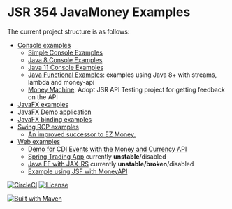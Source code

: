 JSR 354 JavaMoney Examples
==========================

The current project structure is as follows:

- [Console examples](console)
  - [Simple Console Examples](console/javamoney-console-simple)
  - [Java 8 Console Examples](console/javamoney-console-java8)
  - [Java 11 Console Examples](console/javamoney-console-java11)
  - [Java Functional Examples](console/functional-examples): examples using Java 8+ with streams, lambda and money-api
  - [Money Machine](console/moneymachine): Adopt JSR API Testing project for getting feedback on the API
- [JavaFX examples](javafx)
 - [JavaFX Demo application](javafx/money-fxdemo)
 - [JavaFX binding examples](javafx/money-javafx-binding)
- [Swing RCP examples](swing)
  - [An improved successor to EZ Money.](swing/javamoney-ez) 
- [Web examples](web)
  - [Demo for CDI Events with the Money and Currency API](web/javamoney-payment-cdi-event)
  - [Spring Trading App](web/javamoney-tradingapp)  currently **unstable**/disabled
  - [Java EE with JAX-RS](web/jax-rs-money) currently **unstable/broken**/disabled
  - [Example using JSF with MoneyAPI](web/jsf-money)

[![CircleCI](https://dl.circleci.com/status-badge/img/gh/JavaMoney/javamoney-examples/tree/main.svg?style=svg)](https://dl.circleci.com/status-badge/redirect/gh/JavaMoney/javamoney-examples/tree/main) [![License](http://img.shields.io/badge/license-Apache2-red.svg)](http://opensource.org/licenses/apache-2.0) 

[![Built with Maven](http://maven.apache.org/images/logos/maven-feather.png)](http://maven.org/)
